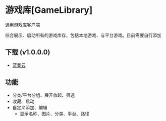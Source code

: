 # 游戏库[GameLibrary]
通用游戏库客户端

综合展示、启动所有的游戏库存，包括本地游戏、与平台游戏。目前需要自行添加

## 下载 (v1.0.0.0)
* [蓝奏云](https://wwp.lanzn.com/i4FzC21dbvxc)

## 功能
* 分类/平台分组、展开收起、筛选
* 收藏、启动
* 自定义添加、编辑
  * 显示名称、图片、分类、平台、路径
